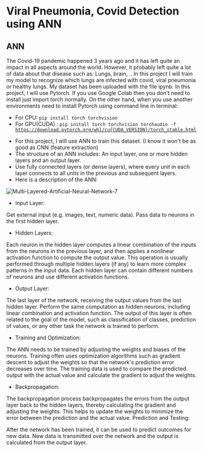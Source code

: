 # Viral Pneumonia, Covid Detection using ANN 
## ANN
The Covid-19 pandemic happened 3 years ago and it has left quite an impact in all aspects around the world. However, it probably left quite a lot of data about that disease such as: Lungs, brain, .. In this project I will train my model to recognize which lungs are infected with covid, viral pneumonia or healthy lungs. My dataset has been uploaded with the file ipynb. In this project, I will use Pytorch. If you use Google Colab then you don't need to install just import torch normally. On the other hand, when you use another environments need to install Pytorch using command line in terminal: 
+ For CPU: <code>pip install torch torchvision</code>
+ For GPU(CUDA) : <code>pip install torch torchvision torchaudio -f https://download.pytorch.org/whl/cu{CUDA_VERSION}/torch_stable.html</code>
- For this project, I will use ANN to train this dataset. (I know it won't be as good as CNN (feature extraction)
- The structure of an ANN includes: An input layer, one or more hidden layers and an output layer.
- Use fully connected layers (or dense layers), where every unit in each layer connects to all units in the previous and subsequent layers.
- Here is a description of the ANN:

  

![Multi-Layered-Artificial-Neural-Network-7](https://github.com/Quang1129/Covid19-Xray-Detection/assets/72682141/f3664e18-0353-4685-88c9-cc3f8ffe14a0)


+ Input Layer:

Get external input (e.g. images, text, numeric data).
Pass data to neurons in the first hidden layer.
+ Hidden Layers:

Each neuron in the hidden layer computes a linear combination of the inputs from the neurons in the previous layer, and then applies a nonlinear activation function to compute the output value.
This operation is usually performed through multiple hidden layers (if any) to learn more complex patterns in the input data.
Each hidden layer can contain different numbers of neurons and use different activation functions.
+ Output Layer:

The last layer of the network, receiving the output values from the last hidden layer.
Perform the same computation as hidden neurons, including linear combination and activation function.
The output of this layer is often related to the goal of the model, such as classification of classes, prediction of values, or any other task the network is trained to perform.

+ Training and Optimization:

The ANN needs to be trained by adjusting the weights and biases of the neurons.
Training often uses optimization algorithms such as gradient descent to adjust the weights so that the network's prediction error decreases over time.
The training data is used to compare the predicted output with the actual value and calculate the gradient to adjust the weights.

+ Backpropagation:

The backpropagation process backpropagates the errors from the output layer back to the hidden layers, thereby calculating the gradient and adjusting the weights.
This helps to update the weights to minimize the error between the prediction and the actual value.
Prediction and Testing:

After the network has been trained, it can be used to predict outcomes for new data.
New data is transmitted over the network and the output is calculated from the output layer.
 
